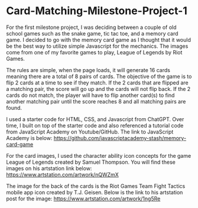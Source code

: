 # Card-Matching-Milestone-Project-1

For the first milestone project, I was deciding between a couple of old school games such as the snake game, tic tac toe, and a memory card game. I decided to go with the memory card game as I thought that it would be the best way to utilize simple Javascript for the mechanics. The images come from one of my favorite games to play, League of Legends by Riot Games.

The rules are simple, when the page loads, it will generate 16 cards meaning there are a total of 8 pairs of cards. The objective of the game is to flip 2 cards at a time to see if they match. If the 2 cards that are flipped are a matching pair, the score will go up and the cards will not flip back. If the 2 cards do not match, the player will have to flip another card(s) to find another matching pair until the score reaches 8 and all matching pairs are found.

I used a starter code for HTML, CSS, and Javascript from ChatGPT. Over time, I built on top of the starter code and also referenced a tutorial code from JavaScript Academy on Youtube/GitHub.
The link to JavaScript Academy is below:
https://github.com/javascriptacademy-stash/memory-card-game

For the card images, I used the character ability icon concepts for the game League of Legends created by Samuel Thompson. You will find these images on his artstation link below:
https://www.artstation.com/artwork/nQWZmX

The image for the back of the cards is the Riot Games Team Fight Tactics mobile app icon created by T.J. Geisen. Below is the link to his artstation post for the image:
https://www.artstation.com/artwork/1ng5Re